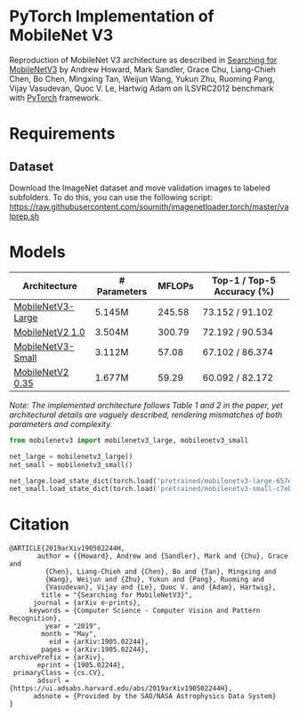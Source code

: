 # PyTorch Implementation of MobileNet V3
Reproduction of MobileNet V3 architecture as described in [Searching for MobileNetV3](https://arxiv.org/abs/1905.02244) by Andrew Howard, Mark Sandler, Grace Chu, Liang-Chieh Chen, Bo Chen, Mingxing Tan, Weijun Wang, Yukun Zhu, Ruoming Pang, Vijay Vasudevan, Quoc V. Le, Hartwig Adam on ILSVRC2012 benchmark with [PyTorch](pytorch.org) framework.

# Requirements
## Dataset
Download the ImageNet dataset and move validation images to labeled subfolders.
To do this, you can use the following script: https://raw.githubusercontent.com/soumith/imagenetloader.torch/master/valprep.sh

# Models
| Architecture      | # Parameters | MFLOPs | Top-1 / Top-5 Accuracy (%) |
| ----------------- | ------------ | ------ | -------------------------- |
| [MobileNetV3-Large](https://github.com/d-li14/mobilenetv3.pytorch/blob/master/pretrained/mobilenetv3-large-657e7b3d.pth) | 5.145M | 245.58 | 73.152 / 91.102 |
| [MobileNetV2 1.0](https://github.com/d-li14/mobilenetv2.pytorch/blob/master/pretrained/mobilenetv2-0c6065bc.pth)         | 3.504M | 300.79 | 72.192 / 90.534 |
| [MobileNetV3-Small](https://github.com/d-li14/mobilenetv3.pytorch/blob/master/pretrained/mobilenetv3-small-c7eb32fe.pth) | 3.112M |  57.08 | 67.102 / 86.374 |
| [MobileNetV2 0.35](https://github.com/d-li14/mobilenetv2.pytorch/blob/master/pretrained/mobilenetv2_0.35-b2e15951.pth)   | 1.677M |  59.29 | 60.092 / 82.172 |

*Note: The implemented architecture follows Table 1 and 2 in the paper, yet architectural details are vaguely described, rendering mismatches of both parameters and complexity.*

```python
from mobilenetv3 import mobilenetv3_large, mobilenetv3_small

net_large = mobilenetv3_large()
net_small = mobilenetv3_small()

net_large.load_state_dict(torch.load('pretrained/mobilenetv3-large-657e7b3d.pth'))
net_small.load_state_dict(torch.load('pretrained/mobilenetv3-small-c7eb32fe.pth'))
```

# Citation
```
@ARTICLE{2019arXiv190502244H,
       author = {{Howard}, Andrew and {Sandler}, Mark and {Chu}, Grace and
         {Chen}, Liang-Chieh and {Chen}, Bo and {Tan}, Mingxing and
         {Wang}, Weijun and {Zhu}, Yukun and {Pang}, Ruoming and
         {Vasudevan}, Vijay and {Le}, Quoc V. and {Adam}, Hartwig},
        title = "{Searching for MobileNetV3}",
      journal = {arXiv e-prints},
     keywords = {Computer Science - Computer Vision and Pattern Recognition},
         year = "2019",
        month = "May",
          eid = {arXiv:1905.02244},
        pages = {arXiv:1905.02244},
archivePrefix = {arXiv},
       eprint = {1905.02244},
 primaryClass = {cs.CV},
       adsurl = {https://ui.adsabs.harvard.edu/abs/2019arXiv190502244H},
      adsnote = {Provided by the SAO/NASA Astrophysics Data System}
}
```
